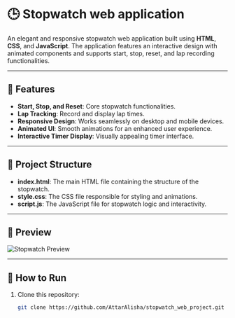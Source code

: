 # 🕒  Stopwatch web application

An elegant and responsive stopwatch web application built using **HTML**, **CSS**, and **JavaScript**. The application features an interactive design with animated components and supports start, stop, reset, and lap recording functionalities.

---

## 🌟 Features

- **Start, Stop, and Reset**: Core stopwatch functionalities.
- **Lap Tracking**: Record and display lap times.
- **Responsive Design**: Works seamlessly on desktop and mobile devices.
- **Animated UI**: Smooth animations for an enhanced user experience.
- **Interactive Timer Display**: Visually appealing timer interface.

---

## 📂 Project Structure

- **index.html**: The main HTML file containing the structure of the stopwatch.
- **style.css**: The CSS file responsible for styling and animations.
- **script.js**: The JavaScript file for stopwatch logic and interactivity.

---

## 📸 Preview

![Stopwatch Preview](stopwatch.png)

---

## 🚀 How to Run

1. Clone this repository:
   ```bash
   git clone https://github.com/AttarAlisha/stopwatch_web_project.git
